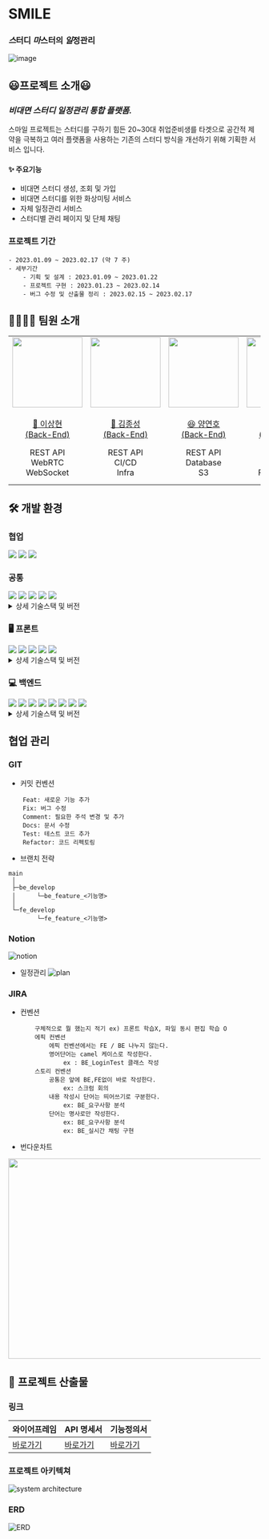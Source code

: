 # SMILE

### ***스***터디 ***마***스터의 ***일***정관리

![image](https://user-images.githubusercontent.com/56991244/218976483-902fe062-87d6-491f-af01-ab0875f86447.png)

##  😃**프로젝트 소개**😃
### ***비대면 스터디 일정관리 통합 플랫폼.***
스마일 프로젝트는 스터디를 구하기 힘든 20~30대 취업준비생를 타겟으로 공간적 제약을 극복하고 여러 플랫폼을 사용하는 기존의 스터디 방식을 개선하기 위해 기획한 서비스 입니다.

#### ✨ 주요기능  
- 비대면 스터디 생성, 조회 및 가입
- 비대면 스터디를 위한 화상미팅 서비스
- 자체 일정관리 서비스
- 스터디별 관리 페이지 및 단체 채팅


### 프로젝트 기간  
    - 2023.01.09 ~ 2023.02.17 (약 7 주)
    - 세부기간
        - 기획 및 설계 : 2023.01.09 ~ 2023.01.22
        - 프로젝트 구현 : 2023.01.23 ~ 2023.02.14
        - 버그 수정 및 산출물 정리 : 2023.02.15 ~ 2023.02.17  

## 👨‍👨‍👧‍👦 **팀원 소개**
<table>
    <tr>
        <td height="140px" align="center"> <a href="https://github.com/lsh9672">
            <img src="https://avatars.githubusercontent.com/u/56991244?v=4" width="140px" /> <br><br> 👑 이상현 <br>(Back-End) </a> <br></td>
        <td height="140px" align="center"> <a href="https://github.com/eello">
            <img src="https://avatars.githubusercontent.com/u/33685064?v=4" width="140px" /> <br><br> 🙂 김종성 <br>(Back-End) </a> <br></td>
        <td height="140px" align="center"> <a href="https://github.com/yeonnno">
            <img src="https://avatars.githubusercontent.com/u/109949649?v=4" width="140px" /> <br><br> 😆 양연호 <br>(Back-End) </a> <br></td>
        <td height="140px" align="center"> <a href="https://github.com/hyejoojung719">
            <img src="https://avatars.githubusercontent.com/u/81564593?v=4" width="140px" /> <br><br> 😁 정혜주 <br>(Front-End) </a> <br></td>
        <td height="140px" align="center"> <a href="https://github.com/ki-ra">
            <img src="https://avatars.githubusercontent.com/u/85232755?v=4" width="140px" /> <br><br> 🙄 송기라 <br>(Front-End) </a> <br></td>
        <td height="140px" align="center"> <a href="https://github.com/oth54477">
            <img src="https://avatars.githubusercontent.com/u/66712534?v=4" width="140px" /> <br><br> 😶 오태훈 <br>(Front-End) </a> <br></td>
    </tr>
    <tr>
        <td align="center">REST API<br/>WebRTC<br/>WebSocket</td>
        <td align="center">REST API<br/>CI/CD<br/>Infra<br/></td>
        <td align="center">REST API<br/>Database<br/>S3<br/></td>
        <td align="center">UI/UX<br/>React<br/>FullCalendar</td>
        <td align="center">UI/UX<br/>React<br/>WebRTC<br/>WebSocket</td>
        <td align="center">UI/UX<br/>React<br/>WebRTC<br/>WebSocket</td>
    </tr>
</table>


## 🛠 **개발 환경**

### 협업
<img src="https://img.shields.io/badge/gitlab-FC6D26?style=for-the-badge&logo=gitlab&logoColor=white">
<img src="https://img.shields.io/badge/notion-000000?style=for-the-badge&logo=notion&logoColor=white">
<img src="https://img.shields.io/badge/jira-0052CC?style=for-the-badge&logo=jira&logoColor=white">

### 공통
<img src="https://img.shields.io/badge/web rtc-333333?style=for-the-badge&logo=webrtc&logoColor=white">
<img src="https://img.shields.io/badge/ec2-FF9900?style=for-the-badge&logo=amazon ec2&logoColor=white">
<img src="https://img.shields.io/badge/docker-2496ED?style=for-the-badge&logo=docker&logoColor=white">
<img src="https://img.shields.io/badge/nginx-009639?style=for-the-badge&logo=nginx&logoColor=white">
<img src="https://img.shields.io/badge/jenkins-D24939?style=for-the-badge&logo=jenkins&logoColor=white">
<details>
<summary>상세 기술스택 및 버전</summary>
<div markdown="1">  

|구분  |기술스택     |상세내용   |버전|
|------|------------|----------|----|
|공통  |형상관리     |Gitlab    |-   |
|      |이슈관리     |Jira      |-   |
|      |커뮤니케이션 |Mattermost|-   |
|      |            |Notion    |-   |
|Server|서버        |AWS EC2   |-   |
|      |플랫폼      |Ubuntu    |-   |
|      |배포        |Docker    |-   |
|      |배포        |Jenkins   |-   |


</div>
</details>

### 🖥 프론트 
<img src="https://img.shields.io/badge/React-61DAFB?style=for-the-badge&logo=React&logoColor=black">
<img src="https://img.shields.io/badge/HTML5-E34F26?style=for-the-badge&logo=Html5&logoColor=white"> 
<img src="https://img.shields.io/badge/Css3-1572B6?style=for-the-badge&logo=css3&logoColor=white"> 
<img src="https://img.shields.io/badge/typescript-3178C6?style=for-the-badge&logo=typescript&logoColor=white">
<img src="https://img.shields.io/badge/recoil-3178C6?style=for-the-badge&logo=recoil&logoColor=white">
<details>
<summary>상세 기술스택 및 버전</summary>
<div markdown="1">       

|구분    |기술스택         |상세내용           |버전  |
|--------|-----------------|------------------|------|
|FrontEnd|HTML5            |                  |-     |
|        |CSS3             |                  |-     |
|        |React            |React             |8.19.3|
|        |                 |React-Router-Dom  |8.19.3|
|        |                 |Recoil            |8.19.3|
|        |                 |Styled-Component  |5.3.6 |
|        |WebRTC           |                  |-     |
|        |TypeScript       |                  |4.9.4 |
|        |WebSocket        |                  |-     |
|        |IDE              |Visual Studio Code|-     |

</div>
</details>
  
### 💻 백엔드  
<img src="https://img.shields.io/badge/Spring-6DB33F?style=for-the-badge&logo=Spring&logoColor=white">
<img src="https://img.shields.io/badge/Spring Boot-6DB33F?style=for-the-badge&logo=SpringBoot&logoColor=white">
<img src="https://img.shields.io/badge/Spring Security-6DB33F?style=for-the-badge&logo=SpringSecurity&logoColor=white"> 
<img src="https://img.shields.io/badge/jpa-6DB33F?style=for-the-badge&logo=jpa&logoColor=white"> 
<img src="https://img.shields.io/badge/mysql-4479A1?style=for-the-badge&logo=mysql&logoColor=black"> 
<img src="https://img.shields.io/badge/redis-DC382D?style=for-the-badge&logo=redis&logoColor=white"> 
<img src="https://img.shields.io/badge/s3-569A31?style=for-the-badge&logo=amazon s3&logoColor=white">
<img src="https://img.shields.io/badge/rds-527FFF?style=for-the-badge&logo=amazon rds&logoColor=white">

<details>
<summary>상세 기술스택 및 버전</summary>
<div markdown="1">       

|구분   |기술스택      |상세내용        |버전    |
|-------|-------------|----------------|--------|
|BackEnd|DB           |MySQL           |8.0.30  |
|       |             |JPA             |-       |
|       |Java         |Zulu            |11.0.17 |
|       |Spring       |Spring          |-       |
|       |             |Spring Boot     |2.7.8   |
|       |             |Spring Security |5.7.6   |
|       |API Docs     |Swagger2        |3.0.0   |
|       |WebRTC       |                |-       |
|       |Cloud Storage|AWS S3          |-       |
|       |IDE          |IntelliJ        |2022.3.1|

</div>
</details>

## 협업 관리
### GIT
- 커밋 컨벤션  
```
    Feat: 새로운 기능 추가  
    Fix: 버그 수정  
    Comment: 필요한 주석 변경 및 추가  
    Docs: 문서 수정  
    Test: 테스트 코드 추가  
    Refactor: 코드 리펙토링  
```

- 브랜치 전략
```
main
 │
 ├─be_develop
 │      └─be_feature_<기능명>
 │
 └─fe_develop
        └─fe_feature_<기능명>
```

### Notion
![notion](https://user-images.githubusercontent.com/109949649/219284776-edef859e-782a-4f2b-9603-427d1698da6b.PNG)

- 일정관리
![plan](https://user-images.githubusercontent.com/109949649/219297987-8a6801ae-cfea-44a6-ad2d-34391f054613.PNG)


### JIRA
- 컨벤션
    ```
        구체적으로 뭘 했는지 적기 ex) 프론트 학습X, 파일 동시 편집 학습 O
        에픽 컨벤션
            에픽 컨벤션에서는 FE / BE 나누지 않는다.
            영어단어는 camel 케이스로 작성한다.
                ex : BE_LoginTest 클래스 작성
        스토리 컨벤션
            공통은 앞에 BE,FE없이 바로 작성한다.
                ex: 스크럼 회의
            내용 작성시 단어는 띄어쓰기로 구분한다.
                ex: BE_요구사항 분석
            단어는 명사로만 작성한다.
                ex: BE_요구사항 분석
                ex: BE_실시간 채팅 구현
    ```

- 번다운차트  
<img src="https://user-images.githubusercontent.com/109949649/219249394-e6f0419a-0c11-49d4-baa7-ba308d9bdfbc.PNG" width=1000px height=400px>


## 📃 **프로젝트 산출물**
### 링크
| 와이어프레임    | API 명세서                                                                                  | 기능정의서                                                                                                                |
|----------|------------------------------------------------------------------------------------------|----------------------------------------------------------------------------------------------------------------------|
| [바로가기](https://www.figma.com/file/OhPubKRknLzypGwBBso5bS/SMILE) | [바로가기](https://delicate-utensil-152.notion.site/BE-API-a429a1cc5d1e46a49e69532f14ef7bd5) | [바로가기](https://delicate-utensil-152.notion.site/17a345f0215446c1b837221700de8b35?v=1533dd0fe6864cd0928d782cb1af4075) |

### 프로젝트 아키텍쳐
![system architecture](https://user-images.githubusercontent.com/109949649/219231301-e4cf2a26-34b1-4559-8cce-4cbf0d37d54b.png)

### ERD
![ERD](https://user-images.githubusercontent.com/109949649/219233985-d465a910-efb4-4df8-b657-9f9ef129392c.png)
